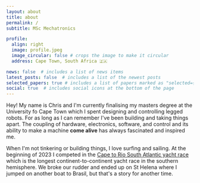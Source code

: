 ```yaml
---
layout: about
title: about
permalink: /
subtitle: MSc Mechatronics

profile:
  align: right
  image: profile.jpeg
  image_circular: false # crops the image to make it circular
  address: Cape Town, South Africa 🇿🇦

news: false  # includes a list of news items
latest_posts: false  # includes a list of the newest posts
selected_papers: true # includes a list of papers marked as "selected={true}"
social: true  # includes social icons at the bottom of the page
---
```


Hey! My name is Chris and I'm currently finalising my masters degree at the University fo Cape Town which I spent designing and controlling legged robots. For as long as I can remember I've been building and taking things apart. The coupling of hardware, electronics, software, and control and its ability to make a machine **come alive** has always fascinated and inspired me.

When I'm not tinkering or building things, I love surfing and sailing. At the beginning of 2023 I competed in the [Cape to Rio South Atlantic yacht race](https://en.wikipedia.org/wiki/South_Atlantic_Race) which is the longest continent-to-continent yacht race in the southern hemisphere. We broke our rudder and ended up on St Helena where I jumped on another boat to Brasil, but that's a story for another time.
